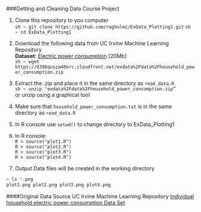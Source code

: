 ###Getting and Cleaning Data Course Project

1.  Clone this repository to you computer<br>
 ```sh ~ git clone https://github.com/raghulmz/ExData_Plotting1.git```
 ```sh ~ cd ExData_Plotting1```<br>

2. Download the following data from UC Irvine Machine Learning Repository<br>
<b>Dataset</b>: <a href="https://d396qusza40orc.cloudfront.net/exdata%2Fdata%2Fhousehold_power_consumption.zip">
Electric power consumption</a> [20Mb]<br>
```sh ~ wget https://d396qusza40orc.cloudfront.net/exdata%2Fdata%2Fhousehold_power_consumption.zip```

3. Extract the .zip and place it in the same directory as `read_data.R`<br>
   ```sh ~ unzip "exdata%2Fdata%2Fhousehold_power_consumption.zip”```<br>
   or unzip using a graphical tool

4. Make sure that `household_power_consumption.txt` is in the same directory as `read_data.R`

5. In R console use `setwd()` to change directory to ExData_Plotting1 

6. In R console <br>
```R > source("plot1.R")```<br>
```R > source("plot2.R")```<br>
```R > source("plot3.R")```<br>
```R > source("plot4.R")```<br>

7. Output Data files will be created in the working directory<br>
 
```sh
~ ls *.png
plot1.png plot2.png plot3.png plot4.png
```

####Original Data Source
UC Irvine Machine Learning Repository
[Individual household electric power consumption Data Set](https://archive.ics.uci.edu/ml/datasets/Individual+household+electric+power+consumption)